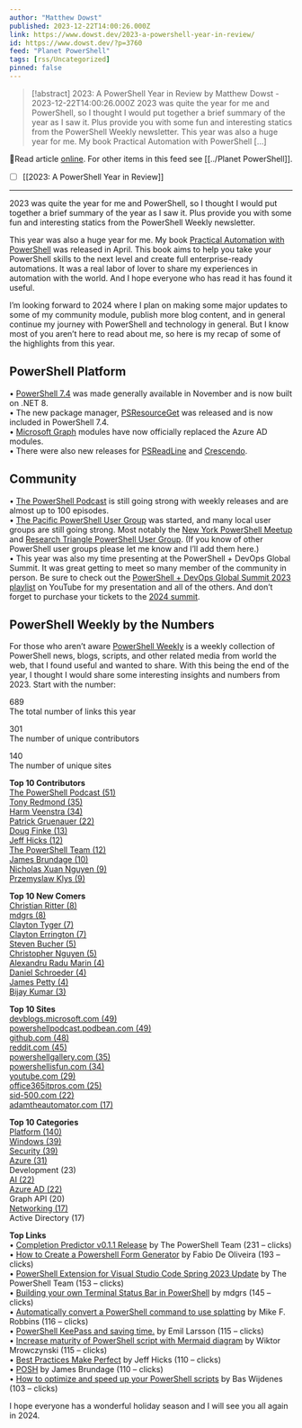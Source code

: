 ```yaml
---
author: "Matthew Dowst"
published: 2023-12-22T14:00:26.000Z
link: https://www.dowst.dev/2023-a-powershell-year-in-review/
id: https://www.dowst.dev/?p=3760
feed: "Planet PowerShell"
tags: [rss/Uncategorized]
pinned: false
---
```

> [!abstract] 2023: A PowerShell Year in Review by Matthew Dowst - 2023-12-22T14:00:26.000Z
> 2023 was quite the year for me and PowerShell, so I thought I would put together a brief summary of the year as I saw it. Plus provide you with some fun and interesting statics from the PowerShell Weekly newsletter. This year was also a huge year for me. My book Practical Automation with PowerShell […]

🔗Read article [online](https://www.dowst.dev/2023-a-powershell-year-in-review/). For other items in this feed see [[../Planet PowerShell]].

- [ ] [[2023꞉ A PowerShell Year in Review]]
- - -
2023 was quite the year for me and PowerShell, so I thought I would put together a brief summary of the year as I saw it. Plus provide you with some fun and interesting statics from the PowerShell Weekly newsletter.

This year was also a huge year for me. My book [Practical Automation with PowerShell](https://www.manning.com/books/practical-automation-with-powershell?ar=false&lpse=B) was released in April. This book aims to help you take your PowerShell skills to the next level and create full enterprise-ready automations. It was a real labor of lover to share my experiences in automation with the world. And I hope everyone who has read it has found it useful.

I’m looking forward to 2024 where I plan on making some major updates to some of my community module, publish more blog content, and in general continue my journey with PowerShell and technology in general. But I know most of you aren’t here to read about me, so here is my recap of some of the highlights from this year.

## PowerShell Platform

• [PowerShell 7.4](https://devblogs.microsoft.com/powershell/powershell-7-4-general-availability/) was made generally available in November and is now built on .NET 8.  
• The new package manager, [PSResourceGet](https://github.com/PowerShell/PSResourceGet) was released and is now included in PowerShell 7.4.  
• [Microsoft Graph](https://learn.microsoft.com/en-us/powershell/microsoftgraph/get-started?view=graph-powershell-1.0) modules have now officially replaced the Azure AD modules.  
• There were also new releases for [PSReadLine](https://devblogs.microsoft.com/powershell/psreadline-2-3-4-ga-release/) and [Crescendo](https://devblogs.microsoft.com/powershell/announcing-powershell-crescendo-1-1-0/).

## Community

• [The PowerShell Podcast](https://powershellpodcast.podbean.com/) is still going strong with weekly releases and are almost up to 100 episodes.  
• [The Pacific PowerShell User Group](https://www.meetup.com/pacific-powershell-user-group/) was started, and many local user groups are still going strong. Most notably the [New York PowerShell Meetup](https://www.meetup.com/nycpowershellmeetup/) and [Research Triangle PowerShell User Group](https://rtpsug.com/). (If you know of other PowerShell user groups please let me know and I’ll add them here.)  
• This year was also my time presenting at the PowerShell + DevOps Global Summit. It was great getting to meet so many member of the community in person. Be sure to check out the [PowerShell + DevOps Global Summit 2023 playlist](https://www.youtube.com/watch?v=YYESMmlAeDc&list=PLE7tQUdRKcyYKuZmmRf9gFzvSw2uDon5u&index=55) on YouTube for my presentation and all of the others. And don’t forget to purchase your tickets to the [2024 summit](https://powershell.org/2023/05/powershell-devops-global-summit-2024/).

## PowerShell Weekly by the Numbers

For those who aren’t aware [PowerShell Weekly](https://psweekly.dowst.dev/) is a weekly collection of PowerShell news, blogs, scripts, and other related media from world the web, that I found useful and wanted to share. With this being the end of the year, I thought I would share some interesting insights and numbers from 2023. Start with the number:

689  
The total number of links this year

301  
The number of unique contributors

140  
The number of unique sites

**Top 10 Contributors**  
[The PowerShell Podcast (51)](https://psweekly.dowst.dev/profile/the-powershell-podcast/)  
[Tony Redmond (35)](https://psweekly.dowst.dev/profile/tony-redmond/)  
[Harm Veenstra (34)](https://psweekly.dowst.dev/profile/harm-veenstra/)  
[Patrick Gruenauer (22)](https://psweekly.dowst.dev/profile/patrick-gruenauer/)  
[Doug Finke (13)](https://psweekly.dowst.dev/profile/doug-finke/)  
[Jeff Hicks (12)](https://psweekly.dowst.dev/profile/jeff-hicks/)  
[The PowerShell Team (12)](https://psweekly.dowst.dev/profile/the-powershell-team/)  
[James Brundage (10)](https://psweekly.dowst.dev/profile/james-brundage/)  
[Nicholas Xuan Nguyen (9)](https://psweekly.dowst.dev/profile/nicholas-xuan-nguyen/)  
[Przemyslaw Klys (9)](https://psweekly.dowst.dev/profile/przemyslaw-klys/)

**Top 10 New Comers**  
[Christian Ritter (8)](https://psweekly.dowst.dev/profile/christian-ritter/)  
[mdgrs (8)](https://psweekly.dowst.dev/profile/mdgrs/)  
[Clayton Tyger (7)](https://psweekly.dowst.dev/profile/clayton-tyger/)  
[Clayton Errington (7)](https://psweekly.dowst.dev/profile/clayton-errington/)  
[Steven Bucher (5)](https://psweekly.dowst.dev/profile/steven-bucher/)  
[Christopher Nguyen (5)](https://psweekly.dowst.dev/profile/christopher-nguyen/)  
[Alexandru Radu Marin (4)](https://psweekly.dowst.dev/profile/alexandru-radu-marin/)  
[Daniel Schroeder (4)](https://psweekly.dowst.dev/profile/daniel-schroeder/)  
[James Petty (4)](https://psweekly.dowst.dev/profile/james-petty/)  
[Bijay Kumar (3)](https://psweekly.dowst.dev/profile/bijay-kumar/)

**Top 10 Sites**  
[devblogs.microsoft.com (49)](https://devblogs.microsoft.com)  
[powershellpodcast.podbean.com (49)](https://powershellpodcast.podbean.com)  
[github.com (48)](https://github.com)  
[reddit.com (45)](https://reddit.com)  
[powershellgallery.com (35)](https://powershellgallery.com)  
[powershellisfun.com (34)](https://powershellisfun.com)  
[youtube.com (29)](https://youtube.com)  
[office365itpros.com (25)](https://office365itpros.com)  
[sid-500.com (22)](https://sid-500.com)  
[adamtheautomator.com (17)](https://adamtheautomator.com)

**Top 10 Categories**  
[Platform (140)](https://psweekly.dowst.dev/?link_library_category=platform)  
[Windows (39)](https://psweekly.dowst.dev/?link_library_category=windows)  
[Security (39)](https://psweekly.dowst.dev/?link_library_category=security)  
[Azure (31)](https://psweekly.dowst.dev/?link_library_category=azure)  
Development (23)  
[AI (22)](https://psweekly.dowst.dev/?link_library_category=ai)  
[Azure AD (22)](https://psweekly.dowst.dev/?link_library_category=azure)  
Graph API (20)  
[Networking (17)](https://psweekly.dowst.dev/?link_library_category=networking)  
Active Directory (17)

**Top Links**  
• [Completion Predictor v0.1.1 Release](https://devblogs.microsoft.com/powershell/completion-predictor-version-0-1-1-release/) by The PowerShell Team (231 – clicks)  
• [How to Create a Powershell Form Generator](https://ctrlaltzzz.wordpress.com/2023/05/03/how-to-create-guis-in-powershell/) by Fabio De Oliveira (193 – clicks)  
• [PowerShell Extension for Visual Studio Code Spring 2023 Update](https://devblogs.microsoft.com/powershell/powershell-extension-for-visual-studio-code-spring-2023-update/) by The PowerShell Team (153 – clicks)  
• [Building your own Terminal Status Bar in PowerShell](https://mdgrs.hashnode.dev/building-your-own-terminal-status-bar-in-powershell) by mdgrs (145 – clicks)  
• [Automatically convert a PowerShell command to use splatting](https://mikefrobbins.com/2023/10/19/automatically-convert-a-powershell-command-to-use-splatting/) by Mike F. Robbins (116 – clicks)  
• [PowerShell KeePass and saving time.](https://ehmiiz.tech/blog/ps_fast_password_retrieving/) by Emil Larsson (115 – clicks)  
• [Increase maturity of PowerShell script with Mermaid diagram](https://itconstructors.com/increase-maturity-of-powershell-script-with-mermaid-diagram/) by Wiktor Mrowczynski (115 – clicks)  
• [Best Practices Make Perfect](https://jeffhicks.substack.com/p/best-practices-make-perfect) by Jeff Hicks (110 – clicks)  
• [POSH](https://github.com/StartAutomating/Posh) by James Brundage (110 – clicks)  
• [How to optimize and speed up your PowerShell scripts](https://baswijdenes.com/how-to-optimize-and-speed-up-your-powershell-scripts/) by Bas Wijdenes (103 – clicks)

I hope everyone has a wonderful holiday season and I will see you all again in 2024.
